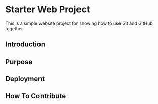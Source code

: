 # Starter Web Project
This is a simple website project for showing how to use Git and GitHub together.
## Introduction
## Purpose
## Deployment
## How To Contribute